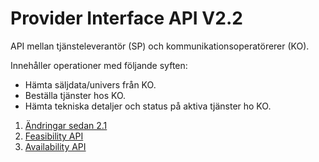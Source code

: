 # Provider Interface API V2.2

API mellan tjänsteleverantör (SP) och kommunikationsoperatörerer (KO).

Innehåller operationer med följande syften:

* Hämta säljdata/univers från KO.
* Beställa tjänster hos KO.
* Hämta tekniska detaljer och status på aktiva tjänster ho KO.


1. [Ändringar sedan 2.1](changelog.md)
2. [Feasibility API](feasibility.md)
3. [Availability API](availability.md)
